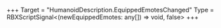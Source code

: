 +++
Target = "HumanoidDescription.EquippedEmotesChanged"
Type = RBXScriptSignal<(newEquippedEmotes: any[]) => void, false>
+++

